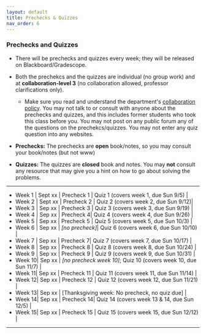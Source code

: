 ```yaml
---
layout: default 
title: Prechecks & Quizzes
nav_order: 6
---
```



### Prechecks and Quizzes

* There will be prechecks and quizzes every week; they  will be released on Blackboard/Gradescope. 

* Both the prechekcs and the quizzes are individual (no group work) and  at __collaboration-level 3__ (no collaboration allowed, professor clarifications only).  
    *  Make sure you read and understand the department's [collaboration policy](https://turing.bowdoin.edu/dept/collab.php). You may not talk to or consult with anyone about the prechecks and quizzes, and this includes former students who took this class before you. You may not post on any public forum any of the questions on the prechekcs/quizzes. You may not enter any quiz question into any websites.  

*  __Prechecks:__ The prechecks are __open__ book/notes, so you may consult your book/notes (but not www) 

* __Quizzes:__ The quizzes are __closed__ book and notes. You may __not__ consult any resource that may give you a hint on how to go about solving the problems. 


***

* Week 1 | Sept  xx |  Precheck 1 |  Quiz 1 (covers week 1, due Sun 9/5) | 
* Week 2 | Sept xx  | Precheck 2  |   Quiz 2 (covers week 2, due Sun 9/12)| 
* Week 3 | Sep xx |  Precheck 3 |  Quiz 3 (covers week 3, due Sun 9/19) |
* Week 4 | Sep xx |  Precheck 4|  Quiz 4 (covers week 4, due Sun 9/26) |
* Week 5 | Sep xx |  Precheck 5 |  Quiz 5 (covers week 5, due Sun 10/3) |
* Week 6 | Sep xx |  _[no precheck]_| Quiz 6 (covers week 6, due Sun 10/10) |
* Week 7 | Sep xx |  Precheck 7| Quiz 7 (covers week 7, due Sun 10/17) |
* Week 8 | Sep xx |  Precheck  8 | Quiz 8 (covers week 8, due Sun 10/24) |
* Week 9 | Sep xx |  Precheck  9 | Quiz 9 (covers week 9, due Sun 10/31) |
* Week 10| Sep xx | _[no precheck week 10]_; Quiz 10 (covers week 10, due Sun 11/7) | 
* Week 11| Sep xx | Precheck  11 | Quiz 11 (covers week 11, due Sun 11/14) |
* Week 12| Sep xx | Precheck  12 | Quiz 12 (covers week 12, due Sun 11/21) |
* Week 13| Sep xx | [Thanksgiving week: No precheck, no quiz due] |
* Week 14| Sep xx | Precheck  14|  Quiz 14 (covers week 13 & 14, due Sun 12/5) |
* Week 15| Sep xx | Precheck 15 | Quiz 15 (covers week 15, due Sun 12/12) |

*** 
